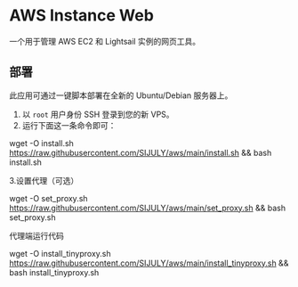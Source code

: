 # AWS Instance Web

一个用于管理 AWS EC2 和 Lightsail 实例的网页工具。

## 部署

此应用可通过一键脚本部署在全新的 Ubuntu/Debian 服务器上。

1.  以 `root` 用户身份 SSH 登录到您的新 VPS。
2.  运行下面这一条命令即可：

wget -O install.sh https://raw.githubusercontent.com/SIJULY/aws/main/install.sh && bash install.sh

3.设置代理（可选）

wget -O set_proxy.sh https://raw.githubusercontent.com/SIJULY/aws/main/set_proxy.sh && bash set_proxy.sh

代理端运行代码

wget -O install_tinyproxy.sh https://raw.githubusercontent.com/SIJULY/aws/main/install_tinyproxy.sh && bash install_tinyproxy.sh
